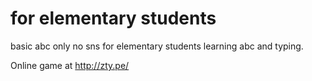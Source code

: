 # for elementary students

basic abc only
no sns for elementary students learning abc and typing.

Online game at <a href="http://zty.pe/" rel="nofollow">http://zty.pe/</a>
